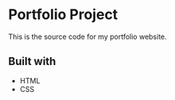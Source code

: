 # Portfolio Project

This is the source code for my portfolio website. 

## Built with

* HTML
* CSS
